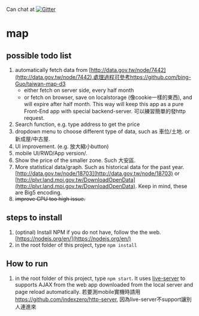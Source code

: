 Can chat at [![Gitter](https://badges.gitter.im/twHousePriceMap/Lobby.svg)](https://gitter.im/twHousePriceMap/Lobby)

# map

## possible todo list 
1. automatically fetch data from [http://data.gov.tw/node/7442](http://data.gov.tw/node/7442),處理過程可參考https://github.com/bing-Guo/taiwan-map-d3
    - either fetch on server side, every half month
    - or fetch on browser, save on localstorage (像cookie一樣的東西), and will expire after half month. This way will keep this app as a pure Front-End app with special backend-server. 可以練習簡單的發http request. 
2. Search function, e.g. type address to get the price
3. dropdown menu to choose different type of data, such as 車位/土地. or 新成屋/中古屋. 
4. UI improvement. (e.g. 放大縮小button)
5. mobile UI/RWD/App version/.
6. Show the price of the smaller zone. Such 大安區. 
7. More statistical data/graph. Such as historical data for the past year.  [http://data.gov.tw/node/18703](http://data.gov.tw/node/18703) or [http://plvr.land.moi.gov.tw/DownloadOpenData](http://plvr.land.moi.gov.tw/DownloadOpenData). Keep in mind, these are Big5 encoding. 
8. ~~improve CPU too high issue.~~

## steps to install
1. (optinal) Install NPM if you do not have, follow the the web. [https://nodejs.org/en/](https://nodejs.org/en/)
2. in the root folder of this project, type `npm install`

## How to run 
1. in the root folder of this project, type `npm start`. It uses [live-server](https://github.com/tapio/live-server) to supports AJAX from the web app downloaded from the local server and page reload automatically. 若要測mobile實機時請用 https://github.com/indexzero/http-server, 因為live-server不support讓別人連進來
